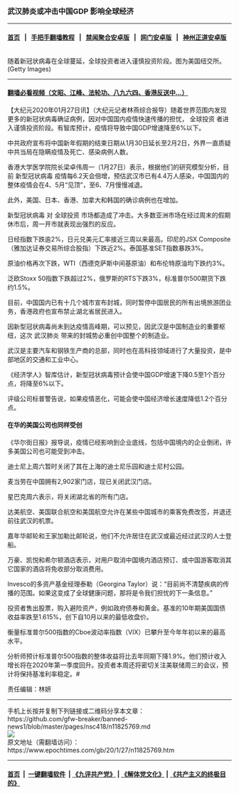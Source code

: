 ### 武汉肺炎或冲击中国GDP 影响全球经济
------------------------

#### [首页](https://github.com/gfw-breaker/banned-news1/blob/master/README.md) &nbsp;&nbsp;|&nbsp;&nbsp; [手把手翻墙教程](https://github.com/gfw-breaker/guides/wiki) &nbsp;&nbsp;|&nbsp;&nbsp; [禁闻聚合安卓版](https://github.com/gfw-breaker/bn-android) &nbsp;&nbsp;|&nbsp;&nbsp; [网门安卓版](https://github.com/oGate2/oGate) &nbsp;&nbsp;|&nbsp;&nbsp; [神州正道安卓版](https://github.com/SzzdOgate/update) 



<div><img alt="" class="aligncenter wp-post-image" src="https://i.epochtimes.com/assets/uploads/2005/10/5103018561767-594x400.jpg"/>
<div class="red16 caption">
 <p>
  随着新冠状病毒在全球蔓延，全球投资者进入谨慎投资阶段。图为美国纽交所。(Getty Images)
 </p>
</div>
</div><hr/>

#### [翻墙必看视频（文昭、江峰、法轮功、八九六四、香港反送中...）](http://167.172.214.107/home.html)

<div><p>
 【大纪元2020年01月27日讯】（大纪元记者林燕综合报导）随着世界范围内发现更多的新冠状病毒确证病例，因对中国国内疫情快速传播的担忧，
 <ok href="https://www.epochtimes.com/gb/tag/%E5%85%A8%E7%90%83%E6%8A%95%E8%B5%84.html">
  全球投资
 </ok>
 者进入谨慎投资阶段。有智库预计，疫情将导致中国GDP增速降至6%以下。
</p>
<p>
 中共政府宣布将中国新年假期的结束日期从1月30日延长至2月2日，外界一直质疑中共当局在隐瞒疫情及死亡、感染病例人数。
</p>
<p>
 香港大学医学院院长梁卓伟周一（1月27日）表示，根据他们的研究模型分析，目前
 <ok href="https://www.epochtimes.com/gb/tag/%E6%96%B0%E5%9E%8B%E5%86%A0%E7%8A%B6%E7%97%85%E6%AF%92.html">
  新型冠状病毒
 </ok>
 疫情每6.2天会倍增，预估武汉市已有4.4万人感染，中国国内的整体疫情会在4、5月“见顶”，至6、7月慢慢减退。
</p>
<p>
 此外，美国、日本、香港、加拿大和韩国的确诊病例也在增加。
</p>
<p>
 <ok href="https://www.epochtimes.com/gb/tag/%E6%96%B0%E5%9E%8B%E5%86%A0%E7%8A%B6%E7%97%85%E6%AF%92.html">
  新型冠状病毒
 </ok>
 对
 <ok href="https://www.epochtimes.com/gb/tag/%E5%85%A8%E7%90%83%E6%8A%95%E8%B5%84.html">
  全球投资
 </ok>
 市场都造成了冲击。大多数亚洲市场在经过周末的假期休市后，周一开市就表现出强烈的反应。
</p>
<p>
 日经指数下跌逾2%，日元兑美元汇率接近三周以来最高。印尼的JSX Composite（雅加达证券交易所综合股指）下跌近2%。泰国基准SET指数暴跌3%。
</p>
<p>
 原油价格再次下跌，WTI（西德克萨斯中间基原油）和布伦特原油均下跌约3%。
</p>
<p>
 泛欧Stoxx 50指数下跌超过2%，俄罗斯的RTS下跌3%，标准普尔500期货下跌约1.5%。
</p>
<p>
 目前，中国国内已有十几个城市宣布封城，同时暂停中国居民的所有出境旅游团业务，香港政府也宣布禁止湖北省居民进入。
</p>
<p>
 因新型冠状病毒尚未到达疫情高峰期，可以预见，因武汉是中国制造业的重要枢纽，这次
 <ok href="https://www.epochtimes.com/gb/tag/%E6%AD%A6%E6%B1%89%E8%82%BA%E7%82%8E.html">
  武汉肺炎
 </ok>
 带来的封城势必重创中国整个的制造业。
</p>
<p>
 武汉是主要汽车和钢铁生产商的总部，同时也在高科技领域进行了大量投资，是中部地区的交通和工业中心。
</p>
<p>
 《经济学人》智库估计，新型冠状病毒预计会使中国GDP增速下降0.5至1个百分点，将降至6%以下。
</p>
<p>
 评级公司标普警告说，如果疫情恶化，可能会使中国经济增长速度降低1.2个百分点。
</p>
<h4>
 在华的美国公司也同样受创
</h4>
<p>
 《华尔街日报》报导说，疫情已经影响到企业底线，包括中国境内的企业倒闭，许多美国公司也可能受到冲击。
</p>
<p>
 迪士尼上周六暂时关闭了其在上海的迪士尼乐园和迪士尼村公园。
</p>
<p>
 麦当劳在中国拥有2,902家门店，现已关闭武汉门店。
</p>
<p>
 星巴克周六表示，将关闭湖北省的所有门店。
</p>
<p>
 达美航空、美国联合航空和美国航空允许在某些中国城市的乘客免费改签，并退还前往武汉的机票。
</p>
<p>
 嘉年华邮轮和王家加勒比邮轮说，他们不允许居住在武汉或最近经过武汉的人士登船。
</p>
<p>
 万豪、凯悦和希尔顿酒店表示，对用户取消中国境内酒店预订、或中国游客取消其它国家的酒店将免收部分取消费用。
</p>
<p>
 Invesco的多资产基金经理泰勒（Georgina Taylor）说：“目前尚不清楚疾病的传播的范围。如果这变成了全球健康问题，那将是令我们担忧的下一条信息。”
</p>
<p>
 投资者售出股票，购入避险资产，例如政府债券和黄金。基准的10年期美国国债收益率跌至1.615%，创下自10月以来的最低收盘价。
</p>
<p>
 衡量标准普尔500指数的Cboe波动率指数（VIX）已攀升至今年年初以来的最高水平。
</p>
<p>
 分析师预计标准普尔500指数的整体收益将比去年同期下降1.9%。他们预计收入增长将在2020年第一季度回升。投资者本周还将密切关注美联储周三的会议，预计将保持基准利率稳定。#
</p>
<p>
 责任编辑：林妍
</p>
</div>
<hr/>
手机上长按并复制下列链接或二维码分享本文章：<br/>
https://github.com/gfw-breaker/banned-news1/blob/master/pages/nsc418/n11825769.md <br/>
<a href='https://github.com/gfw-breaker/banned-news1/blob/master/pages/nsc418/n11825769.md'><img src='https://github.com/gfw-breaker/banned-news1/blob/master/pages/nsc418/n11825769.md.png'/></a> <br/>
原文地址（需翻墙访问）：https://www.epochtimes.com/gb/20/1/27/n11825769.htm


------------------------
#### [首页](https://github.com/gfw-breaker/banned-news1/blob/master/README.md) &nbsp;|&nbsp; [一键翻墙软件](https://github.com/gfw-breaker/nogfw/blob/master/README.md) &nbsp;| [《九评共产党》](https://github.com/gfw-breaker/9ping.md/blob/master/README.md#九评之一评共产党是什么) | [《解体党文化》](https://github.com/gfw-breaker/jtdwh.md/blob/master/README.md) | [《共产主义的终极目的》](https://github.com/gfw-breaker/gczydzjmd.md/blob/master/README.md)


<img src='http://gfw-breaker.win/banned-news/pages/nsc418/n11825769.md' width='0px' height='0px'/>